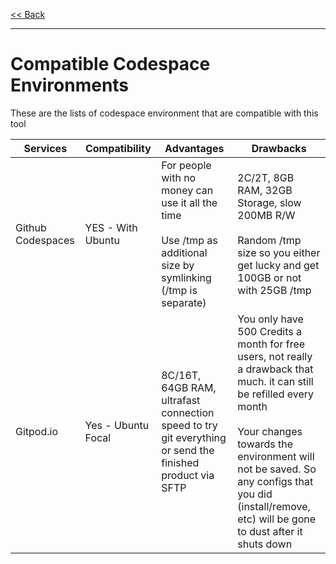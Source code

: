[<< Back](readme.md)

---

# Compatible Codespace Environments

These are the lists of codespace environment that are compatible with this tool

| Services          	| Compatibility      	| Advantages                                                                                                           	| Drawbacks                                                                                                                                                                                                                                                                         	|
|-------------------	|--------------------	|----------------------------------------------------------------------------------------------------------------------	|-----------------------------------------------------------------------------------------------------------------------------------------------------------------------------------------------------------------------------------------------------------------------------------	|
| Github Codespaces 	| YES - With Ubuntu  	| For people with no money can use it all the time<br><br>Use /tmp as additional size by symlinking (/tmp is separate) 	| 2C/2T, 8GB RAM, 32GB Storage, slow 200MB R/W<br><br>Random /tmp size so you either get lucky and get 100GB or not with 25GB /tmp                                                                                                                                                 	|
| Gitpod.io         	| Yes - Ubuntu Focal 	| 8C/16T, 64GB RAM, ultrafast connection speed to try git everything or send the finished product via SFTP                                                  	| You only have 500 Credits a month for free users, not really a drawback that much. it can still be refilled every month<br><br>Your changes towards the environment will not be saved. So any configs that you did (install/remove, etc) will be gone to dust after it shuts down 	|